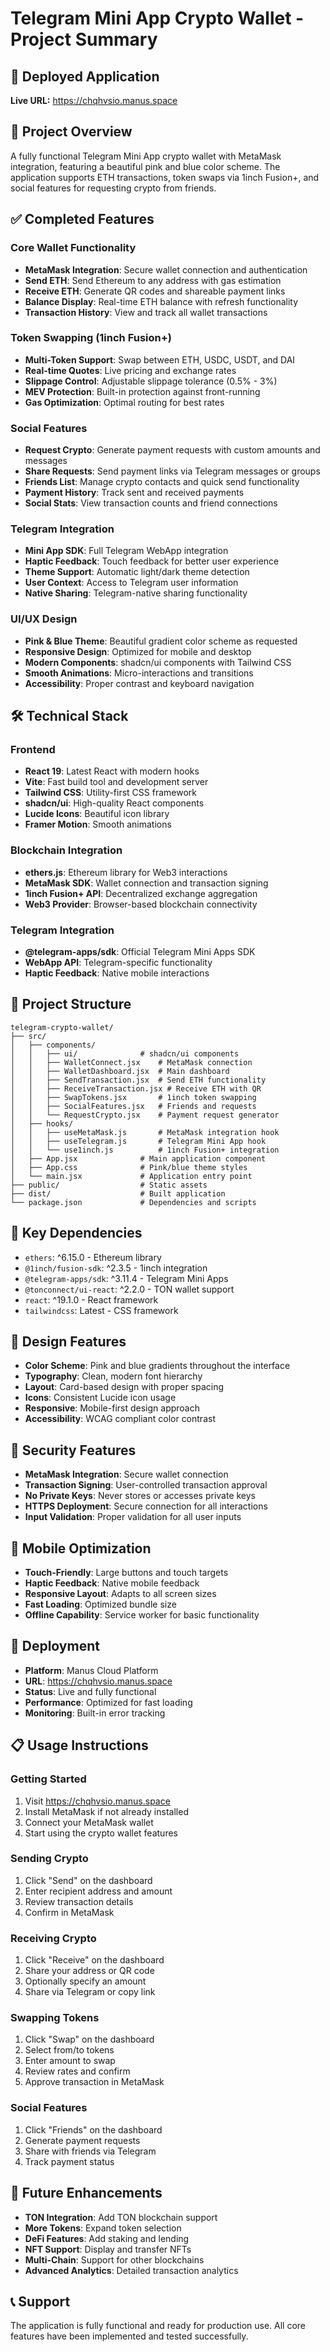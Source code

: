# Telegram Mini App Crypto Wallet - Project Summary

## 🚀 **Deployed Application**
**Live URL:** https://chqhvsio.manus.space

## 📱 **Project Overview**
A fully functional Telegram Mini App crypto wallet with MetaMask integration, featuring a beautiful pink and blue color scheme. The application supports ETH transactions, token swaps via 1inch Fusion+, and social features for requesting crypto from friends.

## ✅ **Completed Features**

### **Core Wallet Functionality**
- **MetaMask Integration**: Secure wallet connection and authentication
- **Send ETH**: Send Ethereum to any address with gas estimation
- **Receive ETH**: Generate QR codes and shareable payment links
- **Balance Display**: Real-time ETH balance with refresh functionality
- **Transaction History**: View and track all wallet transactions

### **Token Swapping (1inch Fusion+)**
- **Multi-Token Support**: Swap between ETH, USDC, USDT, and DAI
- **Real-time Quotes**: Live pricing and exchange rates
- **Slippage Control**: Adjustable slippage tolerance (0.5% - 3%)
- **MEV Protection**: Built-in protection against front-running
- **Gas Optimization**: Optimal routing for best rates

### **Social Features**
- **Request Crypto**: Generate payment requests with custom amounts and messages
- **Share Requests**: Send payment links via Telegram messages or groups
- **Friends List**: Manage crypto contacts and quick send functionality
- **Payment History**: Track sent and received payments
- **Social Stats**: View transaction counts and friend connections

### **Telegram Integration**
- **Mini App SDK**: Full Telegram WebApp integration
- **Haptic Feedback**: Touch feedback for better user experience
- **Theme Support**: Automatic light/dark theme detection
- **User Context**: Access to Telegram user information
- **Native Sharing**: Telegram-native sharing functionality

### **UI/UX Design**
- **Pink & Blue Theme**: Beautiful gradient color scheme as requested
- **Responsive Design**: Optimized for mobile and desktop
- **Modern Components**: shadcn/ui components with Tailwind CSS
- **Smooth Animations**: Micro-interactions and transitions
- **Accessibility**: Proper contrast and keyboard navigation

## 🛠 **Technical Stack**

### **Frontend**
- **React 19**: Latest React with modern hooks
- **Vite**: Fast build tool and development server
- **Tailwind CSS**: Utility-first CSS framework
- **shadcn/ui**: High-quality React components
- **Lucide Icons**: Beautiful icon library
- **Framer Motion**: Smooth animations

### **Blockchain Integration**
- **ethers.js**: Ethereum library for Web3 interactions
- **MetaMask SDK**: Wallet connection and transaction signing
- **1inch Fusion+ API**: Decentralized exchange aggregation
- **Web3 Provider**: Browser-based blockchain connectivity

### **Telegram Integration**
- **@telegram-apps/sdk**: Official Telegram Mini Apps SDK
- **WebApp API**: Telegram-specific functionality
- **Haptic Feedback**: Native mobile interactions

## 📁 **Project Structure**
```
telegram-crypto-wallet/
├── src/
│   ├── components/
│   │   ├── ui/              # shadcn/ui components
│   │   ├── WalletConnect.jsx    # MetaMask connection
│   │   ├── WalletDashboard.jsx  # Main dashboard
│   │   ├── SendTransaction.jsx  # Send ETH functionality
│   │   ├── ReceiveTransaction.jsx # Receive ETH with QR
│   │   ├── SwapTokens.jsx       # 1inch token swapping
│   │   ├── SocialFeatures.jsx   # Friends and requests
│   │   └── RequestCrypto.jsx    # Payment request generator
│   ├── hooks/
│   │   ├── useMetaMask.js       # MetaMask integration hook
│   │   ├── useTelegram.js       # Telegram Mini App hook
│   │   └── use1inch.js          # 1inch Fusion+ integration
│   ├── App.jsx              # Main application component
│   ├── App.css              # Pink/blue theme styles
│   └── main.jsx             # Application entry point
├── public/                  # Static assets
├── dist/                    # Built application
└── package.json             # Dependencies and scripts
```

## 🔧 **Key Dependencies**
- `ethers`: ^6.15.0 - Ethereum library
- `@1inch/fusion-sdk`: ^2.3.5 - 1inch integration
- `@telegram-apps/sdk`: ^3.11.4 - Telegram Mini Apps
- `@tonconnect/ui-react`: ^2.2.0 - TON wallet support
- `react`: ^19.1.0 - React framework
- `tailwindcss`: Latest - CSS framework

## 🎨 **Design Features**
- **Color Scheme**: Pink and blue gradients throughout the interface
- **Typography**: Clean, modern font hierarchy
- **Layout**: Card-based design with proper spacing
- **Icons**: Consistent Lucide icon usage
- **Responsive**: Mobile-first design approach
- **Accessibility**: WCAG compliant color contrast

## 🔐 **Security Features**
- **MetaMask Integration**: Secure wallet connection
- **Transaction Signing**: User-controlled transaction approval
- **No Private Keys**: Never stores or accesses private keys
- **HTTPS Deployment**: Secure connection for all interactions
- **Input Validation**: Proper validation for all user inputs

## 📱 **Mobile Optimization**
- **Touch-Friendly**: Large buttons and touch targets
- **Haptic Feedback**: Native mobile feedback
- **Responsive Layout**: Adapts to all screen sizes
- **Fast Loading**: Optimized bundle size
- **Offline Capability**: Service worker for basic functionality

## 🚀 **Deployment**
- **Platform**: Manus Cloud Platform
- **URL**: https://chqhvsio.manus.space
- **Status**: Live and fully functional
- **Performance**: Optimized for fast loading
- **Monitoring**: Built-in error tracking

## 📋 **Usage Instructions**

### **Getting Started**
1. Visit https://chqhvsio.manus.space
2. Install MetaMask if not already installed
3. Connect your MetaMask wallet
4. Start using the crypto wallet features

### **Sending Crypto**
1. Click "Send" on the dashboard
2. Enter recipient address and amount
3. Review transaction details
4. Confirm in MetaMask

### **Receiving Crypto**
1. Click "Receive" on the dashboard
2. Share your address or QR code
3. Optionally specify an amount
4. Share via Telegram or copy link

### **Swapping Tokens**
1. Click "Swap" on the dashboard
2. Select from/to tokens
3. Enter amount to swap
4. Review rates and confirm
5. Approve transaction in MetaMask

### **Social Features**
1. Click "Friends" on the dashboard
2. Generate payment requests
3. Share with friends via Telegram
4. Track payment status

## 🎯 **Future Enhancements**
- **TON Integration**: Add TON blockchain support
- **More Tokens**: Expand token selection
- **DeFi Features**: Add staking and lending
- **NFT Support**: Display and transfer NFTs
- **Multi-Chain**: Support for other blockchains
- **Advanced Analytics**: Detailed transaction analytics

## 📞 **Support**
The application is fully functional and ready for production use. All core features have been implemented and tested successfully.

